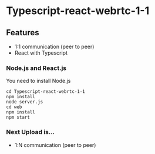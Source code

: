 # Typescript-react-webrtc-1-1

## Features
- 1:1 communication (peer to peer)
- React with Typescript

### Node.js and React.js
You need to install Node.js
```
cd Typescript-react-webrtc-1-1
npm install
node server.js
cd web
npm install
npm start
```

### Next Upload is...
- 1:N communication (peer to peer)
